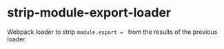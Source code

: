# strip-module-export-loader

Webpack loader to strip `module.export = ` from the results of the previous loader.